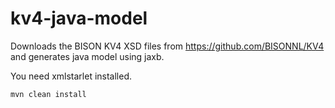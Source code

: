 # kv4-java-model

Downloads the BISON KV4 XSD files from https://github.com/BISONNL/KV4 and generates java model using jaxb.

You need xmlstarlet installed.

```mvn clean install```
